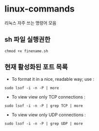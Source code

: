 # linux-commands
리눅스 자주 쓰는 명령어 모음

## sh 파일 실행권한
```
chmod +x finename.sh
```

## 현재 활성화된 포트 목록
* To format it in a nice, readable way; use :
```
sudo lsof -i -n -P | more
```
* To view view only TCP connections :
```
sudo lsof -i -n -P | grep TCP | more
```
* To view view only UDP connections :
```
sudo lsof -i -n -P | grep UDP | more
```
